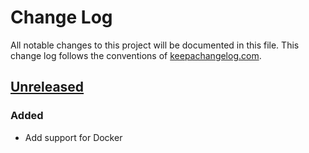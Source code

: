 # Change Log
All notable changes to this project will be documented in this file. This change log follows the conventions of [keepachangelog.com](http://keepachangelog.com/).

## [Unreleased]
### Added
- Add support for Docker

[Unreleased]: https://github.com/bakku/clj-rest-web-app/compare/5a1bf27...HEAD
